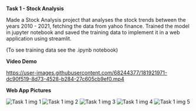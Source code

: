 **Task 1 - Stock Analysis**

Made a Stock Analysis project that analyses the stock trends between the years 2010 - 2021, fetching the data from yahoo finance. Trained the model in jupyter notebook and saved the training data to implement it in a web application using streamlit.

(To see training data see the .ipynb notebook)


**Video Demo**


https://user-images.githubusercontent.com/68244377/181921971-dc90f519-8d73-4528-b284-27c605cb9ef0.mp4



**Web App Pictures**

![Task 1 img 1](https://user-images.githubusercontent.com/68244377/181238572-ebb8e674-b730-4861-961b-0320509be2a8.jpg)
![Task 1 img 2](https://user-images.githubusercontent.com/68244377/181238608-12ea576e-ff06-458b-923e-0f4d7f8d1eca.jpg)
![Task 1 img 3](https://user-images.githubusercontent.com/68244377/181238611-3a728f49-c778-40ed-b297-e99bbf07a372.jpg)
![Task 1 img 4](https://user-images.githubusercontent.com/68244377/181238615-3925d0af-6c75-43fa-9075-e91586abed60.jpg)
![Task 1 img 5](https://user-images.githubusercontent.com/68244377/181238622-5083c19f-5a51-445b-88ed-292cccc2d775.jpg)
